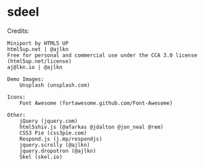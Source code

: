 # sdeel

Credits:

    Miniport by HTML5 UP
    html5up.net | @ajlkn
    Free for personal and commercial use under the CCA 3.0 license (html5up.net/license)
    aj@lkn.io | @ajlkn

	Demo Images:
		Unsplash (unsplash.com)

	Icons:
		Font Awesome (fortawesome.github.com/Font-Awesome)

	Other:
		jQuery (jquery.com)
		html5shiv.js (@afarkas @jdalton @jon_neal @rem)
		CSS3 Pie (css3pie.com)
		Respond.js (j.mp/respondjs)
		jquery.scrolly (@ajlkn)
		jquery.dropotron (@ajlkn)
		Skel (skel.io)